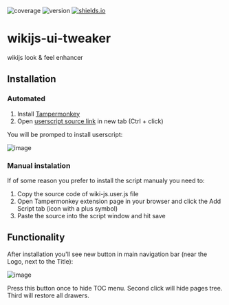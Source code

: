 ![coverage](https://img.shields.io/badge/coverage-90%25-yellowgreen)
![version](https://img.shields.io/badge/version-0.1.1-blue)
[![shields.io](https://img.shields.io/badge/shields-io-ligthblue)]([https://shields.io/](https://github.com/ink-ru/shields))

# wikijs-ui-tweaker
wikijs look &amp; feel enhancer

## Installation
### Automated

1. Install [Tampermonkey](https://tampermonkey.net/)
2. Open [userscript source link](https://raw.githubusercontent.com/ink-ru/wikijs-ui-tweaker/main/wiki-js.user.js) in new tab (Ctrl + click)

You will be promped to install userscript:

![image](https://github.com/user-attachments/assets/10ef623a-660e-48c2-a714-256732e98a18)

### Manual instalation
If of some reason you prefer to install the script manualy you need to:
1. Copy the source code of wiki-js.user.js file
2. Open Tampermonkey extension page in your browser and click the Add Script tab (icon with a plus symbol)
3. Paste the source into the script window and hit save

## Functionality

After installation you'll see new button in main navigation bar (near the Logo, next to the Title):

![image](https://github.com/user-attachments/assets/438b0c19-79d3-4ad7-898b-794e19e3093c)

Press this button once to hide TOC menu. Second click will hide pages tree. Third will restore all drawers.
